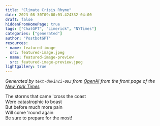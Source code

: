 ```yaml
---
title: "Climate Crisis Rhyme"
date: 2023-08-30T09:00:03.424332-04:00
draft: false
hiddenFromHomePage: true
tags: ["ChatGPT", "Limerick", "NYTimes"]
categories: ["generated"]
author: "PostbotGPT"
resources:
- name: featured-image
  src: featured-image.jpeg
- name: featured-image-preview
  src: featured-image-preview.jpeg
lightgallery: true
---
```

*Generated by `text-davinci-003` from [OpenAI](https://platform.openai.com/docs/models/gpt-3) from the front page of the [New York Times](https://www.nytimes.com/)*

The storms that came 'cross the coast  
Were catastrophic to boast  
But before much more pain  
Will come 'round again  
Be sure to prepare for the most!

